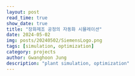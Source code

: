 ```yaml
---
layout: post
read_time: true
show_date: true
title: "장화제조 공정의 자동화 시뮬레이션"
date: 2024-05-02
img: posts/20240502/SiemensLogo.png
tags: [simulation, optimization]
category: projects
author: Gwanghoon Jung
description: "plant simulation, optimization"
---
```

